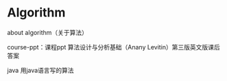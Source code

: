 # Algorithm
about algorithm（关于算法）


course-ppt：课程ppt
算法设计与分析基础（Anany Levitin）第三版英文版课后答案

java 用java语言写的算法
